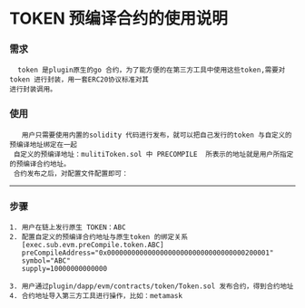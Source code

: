 # TOKEN 预编译合约的使用说明


### 需求
```bigquery
  token 是plugin原生的go 合约，为了能方便的在第三方工具中使用这些token,需要对token 进行封装，用一套ERC20协议标准对其 
进行封装调用。
```

### 使用
```bigquery
   用户只需要使用内置的solidity 代码进行发布，就可以把自己发行的token 与自定义的预编译地址绑定在一起
 自定义的预编译地址：mulitiToken.sol 中 PRECOMPILE  所表示的地址就是用户所指定的预编译合约地址。
 合约发布之后，对配置文件配置即可：
```
---
### 步骤

    1. 用户在链上发行原生 TOKEN：ABC
    2. 配置自定义的预编译合约地址与原生token 的绑定关系
       [exec.sub.evm.preCompile.token.ABC]
       preCompileAddress="0x0000000000000000000000000000000000200001"
       symbol="ABC"
       supply=10000000000000
       
    3. 用户通过plugin/dapp/evm/contracts/token/Token.sol 发布合约，得到合约地址
    4. 合约地址导入第三方工具进行操作，比如：metamask 

